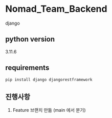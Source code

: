 # Nomad_Team_Backend

django

## python version

3.11.6

## requirements

```python
pip install django djangorestframework
```

## 진행사항

1. Feature 브랜치 만듦 (main 에서 분기)
